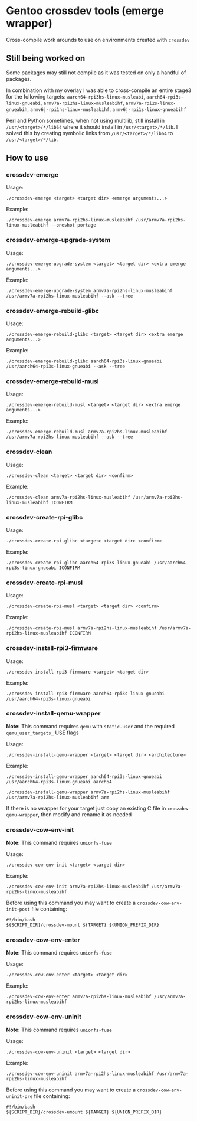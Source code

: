 # Gentoo crossdev tools (emerge wrapper)
Cross-compile work arounds to use on environments created with `crossdev`

## Still being worked on
Some packages may still not compile as it was tested on only a handful of packages.

In combination with my overlay I was able to cross-compile an entire stage3 for the following targets: `aarch64-rpi3hs-linux-musleabi`, `aarch64-rpi3s-linux-gnueabi`, `armv7a-rpi2hs-linux-musleabihf`, `armv7a-rpi2s-linux-gnueabih`, `armv6j-rpi1hs-linux-musleabihf`, `armv6j-rpi1s-linux-gnueabihf`

Perl and Python sometimes, when not using multilib, still install in `/usr/<target>/*/lib64` where it should install in `/usr/<target>/*/lib`. I solved this by creating symbolic links from `/usr/<target>/*/lib64` to `/usr/<target>/*/lib`.

## How to use

### crossdev-emerge

Usage:
```
./crossdev-emerge <target> <target dir> <emerge arguments...>
```
Example:
```
./crossdev-emerge armv7a-rpi2hs-linux-musleabihf /usr/armv7a-rpi2hs-linux-musleabihf --oneshot portage 
```

### crossdev-emerge-upgrade-system

Usage:
```
./crossdev-emerge-upgrade-system <target> <target dir> <extra emerge arguments...>
```
Example:
```
./crossdev-emerge-upgrade-system armv7a-rpi2hs-linux-musleabihf /usr/armv7a-rpi2hs-linux-musleabihf --ask --tree
```

### crossdev-emerge-rebuild-glibc

Usage:
```
./crossdev-emerge-rebuild-glibc <target> <target dir> <extra emerge arguments...>
```
Example:
```
./crossdev-emerge-rebuild-glibc aarch64-rpi3s-linux-gnueabi /usr/aarch64-rpi3s-linux-gnueabi --ask --tree
```

### crossdev-emerge-rebuild-musl

Usage:
```
./crossdev-emerge-rebuild-musl <target> <target dir> <extra emerge arguments...>
```
Example:
```
./crossdev-emerge-rebuild-musl armv7a-rpi2hs-linux-musleabihf /usr/armv7a-rpi2hs-linux-musleabihf --ask --tree
```

### crossdev-clean

Usage:
```
./crossdev-clean <target> <target dir> <confirm>
```
Example:
```
./crossdev-clean armv7a-rpi2hs-linux-musleabihf /usr/armv7a-rpi2hs-linux-musleabihf ICONFIRM
```

### crossdev-create-rpi-glibc

Usage:
```
./crossdev-create-rpi-glibc <target> <target dir> <confirm>
```
Example:
```
./crossdev-create-rpi-glibc aarch64-rpi3s-linux-gnueabi /usr/aarch64-rpi3s-linux-gnueabi ICONFIRM
```

### crossdev-create-rpi-musl

Usage:
```
./crossdev-create-rpi-musl <target> <target dir> <confirm>
```
Example:
```
./crossdev-create-rpi-musl armv7a-rpi2hs-linux-musleabihf /usr/armv7a-rpi2hs-linux-musleabihf ICONFIRM
```

### crossdev-install-rpi3-firmware

Usage:
```
./crossdev-install-rpi3-firmware <target> <target dir>
```
Example:
```
./crossdev-install-rpi3-firmware aarch64-rpi3s-linux-gnueabi /usr/aarch64-rpi3s-linux-gnueabi
```
  
### crossdev-install-qemu-wrapper

**Note:** This command requires `qemu` with `static-user` and the required `qemu_user_targets_` USE flags

Usage:
```
./crossdev-install-qemu-wrapper <target> <target dir> <architecture>
```
Example:
```
./crossdev-install-qemu-wrapper aarch64-rpi3s-linux-gnueabi /usr/aarch64-rpi3s-linux-gnueabi aarch64
```
```
./crossdev-install-qemu-wrapper armv7a-rpi2hs-linux-musleabihf /usr/armv7a-rpi2hs-linux-musleabihf arm
```

If there is no wrapper for your target just copy an existing C file in `crossdev-qemu-wrapper`, then modify and rename it as needed

### crossdev-cow-env-init

**Note:** This command requires `unionfs-fuse`

Usage:
```
./crossdev-cow-env-init <target> <target dir>
```
Example:
```
./crossdev-cow-env-init armv7a-rpi2hs-linux-musleabihf /usr/armv7a-rpi2hs-linux-musleabihf
```
Before using this command you may want to create a `crossdev-cow-env-init-post` file containing:
```
#!/bin/bash
${SCRIPT_DIR}/crossdev-mount ${TARGET} ${UNION_PREFIX_DIR}
```

### crossdev-cow-env-enter

**Note:** This command requires `unionfs-fuse`

Usage:
```
./crossdev-cow-env-enter <target> <target dir>
```
Example:
```
./crossdev-cow-env-enter armv7a-rpi2hs-linux-musleabihf /usr/armv7a-rpi2hs-linux-musleabihf
```

### crossdev-cow-env-uninit

**Note:** This command requires `unionfs-fuse`

Usage:
```
./crossdev-cow-env-uninit <target> <target dir>
```
Example:
```
./crossdev-cow-env-uninit armv7a-rpi2hs-linux-musleabihf /usr/armv7a-rpi2hs-linux-musleabihf
```
Before using this command you may want to create a `crossdev-cow-env-uninit-pre` file containing:
```
#!/bin/bash
${SCRIPT_DIR}/crossdev-umount ${TARGET} ${UNION_PREFIX_DIR}
```
